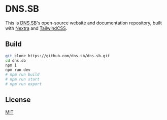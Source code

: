 # DNS.SB

This is [DNS.SB](https://dns.sb)'s open-source website and documentation repository, built with [Nextra](https://nextra.site) and [TailwindCSS](https://tailwindcss.com).

## Build

```bash
git clone https://github.com/dns-sb/dns.sb.git
cd dns.sb
npm i
npm run dev
# npm run build
# npm run start
# npm run export
```

## License

[MIT](./LICENSE)
